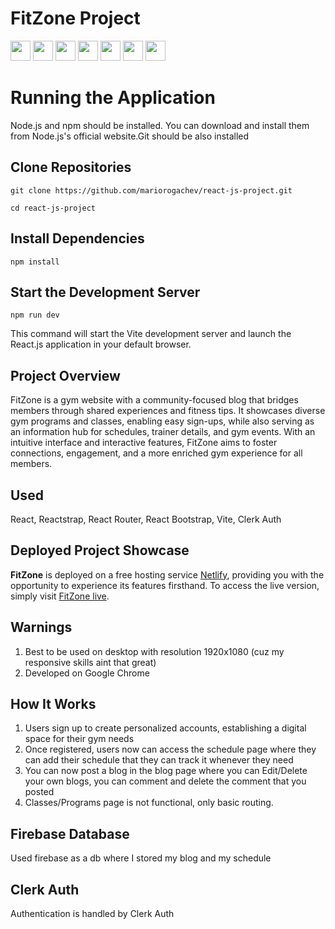 # FitZone Project
<img height="32" width="32" src="https://cdn.simpleicons.org/React/#fff"/>     <img height="32" width="32" src="https://cdn.simpleicons.org/Bootstrap/"/>               <img height="32" width="32" src="https://cdn.simpleicons.org/Clerk/"/>               <img height="32" width="32" src="https://cdn.simpleicons.org/JavaScript/"/>               <img height="32" width="32" src="https://cdn.simpleicons.org/ReactRouter/"/>               <img height="32" width="32" src="https://cdn.simpleicons.org/FireBase/"/>               <img height="32" width="32" src="https://cdn.simpleicons.org/Vite/"/>

# Running the Application


Node.js and npm should be installed. You can download and install them from Node.js's official website.Git should be also installed

## Clone Repositories
```
git clone https://github.com/mariorogachev/react-js-project.git
```
```
cd react-js-project
```

## Install Dependencies
```
npm install
```

## Start the Development Server
```
npm run dev
```

This command will start the Vite development server and launch the React.js application in your default browser.

## Project Overview

FitZone is a gym website with a community-focused blog that bridges members through shared experiences and fitness tips. It showcases diverse gym programs and classes, enabling easy sign-ups, while also serving as an information hub for schedules, trainer details, and gym events. With an intuitive interface and interactive features, FitZone aims to foster connections, engagement, and a more enriched gym experience for all members.
## Used
React, Reactstrap, React Router, React Bootstrap, Vite, Clerk Auth

## Deployed Project Showcase

**FitZone** is deployed on a free hosting service [Netlify](https://www.netlify.com/), providing you with the opportunity to experience its features firsthand. To access the live version, simply visit [FitZone live](https://silly-bienenstitch-b05513.netlify.app/).

## Warnings

1. Best to be used on desktop with resolution 1920x1080 (cuz my responsive skills aint that great)
2. Developed on Google Chrome

## How It Works

1. Users sign up to create personalized accounts, establishing a digital space for their gym needs
2. Once registered, users now can access the schedule page where they can add their schedule that they can track it whenever they need
3. You can now post a blog in the blog page where you can Edit/Delete your own blogs, you can comment and delete the comment that you posted
4. Classes/Programs page is not functional, only basic routing.
    
## Firebase Database
Used firebase as a db where I stored my blog and my schedule
## Clerk Auth
Authentication is handled by Clerk Auth